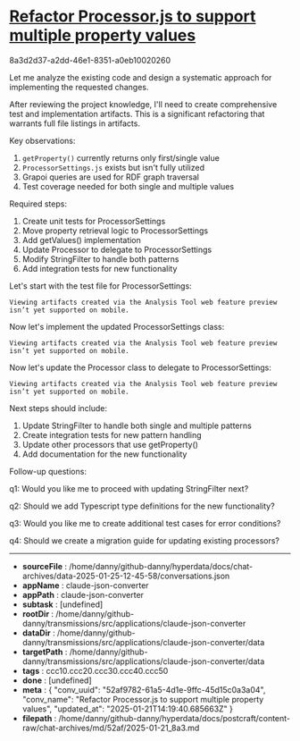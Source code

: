 # [Refactor Processor.js to support multiple property values](https://claude.ai/chat/52af9782-61a5-4d1e-9ffc-45d15c0a3a04)

8a3d2d37-a2dd-46e1-8351-a0eb10020260

 Let me analyze the existing code and design a systematic approach for implementing the requested changes.

<antThinking>After reviewing the project knowledge, I'll need to create comprehensive test and implementation artifacts. This is a significant refactoring that warrants full file listings in artifacts.</antThinking>

Key observations:
1. `getProperty()` currently returns only first/single value
2. `ProcessorSettings.js` exists but isn't fully utilized 
3. Grapoi queries are used for RDF graph traversal
4. Test coverage needed for both single and multiple values

Required steps:

1. Create unit tests for ProcessorSettings
2. Move property retrieval logic to ProcessorSettings
3. Add getValues() implementation 
4. Update Processor to delegate to ProcessorSettings
5. Modify StringFilter to handle both patterns
6. Add integration tests for new functionality

Let's start with the test file for ProcessorSettings:
```
Viewing artifacts created via the Analysis Tool web feature preview isn’t yet supported on mobile.
```



Now let's implement the updated ProcessorSettings class:
```
Viewing artifacts created via the Analysis Tool web feature preview isn’t yet supported on mobile.
```



Now let's update the Processor class to delegate to ProcessorSettings:
```
Viewing artifacts created via the Analysis Tool web feature preview isn’t yet supported on mobile.
```



Next steps should include:
1. Update StringFilter to handle both single and multiple patterns
2. Create integration tests for new pattern handling
3. Update other processors that use getProperty() 
4. Add documentation for the new functionality

Follow-up questions:

q1: Would you like me to proceed with updating StringFilter next?

q2: Should we add Typescript type definitions for the new functionality?

q3: Would you like me to create additional test cases for error conditions?

q4: Should we create a migration guide for updating existing processors?

---

* **sourceFile** : /home/danny/github-danny/hyperdata/docs/chat-archives/data-2025-01-25-12-45-58/conversations.json
* **appName** : claude-json-converter
* **appPath** : claude-json-converter
* **subtask** : [undefined]
* **rootDir** : /home/danny/github-danny/transmissions/src/applications/claude-json-converter
* **dataDir** : /home/danny/github-danny/transmissions/src/applications/claude-json-converter/data
* **targetPath** : /home/danny/github-danny/transmissions/src/applications/claude-json-converter/data
* **tags** : ccc10.ccc20.ccc30.ccc40.ccc50
* **done** : [undefined]
* **meta** : {
  "conv_uuid": "52af9782-61a5-4d1e-9ffc-45d15c0a3a04",
  "conv_name": "Refactor Processor.js to support multiple property values",
  "updated_at": "2025-01-21T14:19:40.685663Z"
}
* **filepath** : /home/danny/github-danny/hyperdata/docs/postcraft/content-raw/chat-archives/md/52af/2025-01-21_8a3.md